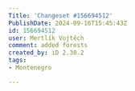 ```yaml
---
Title: 'Changeset #156694512'
PublishDate: 2024-09-16T15:45:43Z
id: 156694512
user: Mertlík Vojtěch
comment: added forests
created_by: iD 2.30.2
tags:
- Montenegro

---
```

